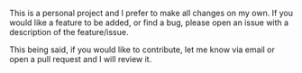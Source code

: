 This is a personal project and I prefer to make all changes on my own. If you would like a feature to be added, or find a bug, please open an issue with a description of the feature/issue.

This being said, if you would like to contribute, let me know via email or open a pull request and I will review it.

